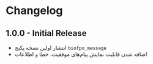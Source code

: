 # Changelog

## 1.0.0 - Initial Release
- انتشار اولین نسخه پکیج `biofpo_message`
- اضافه شدن قابلیت نمایش پیام‌های موفقیت، خطا و اطلاعات
